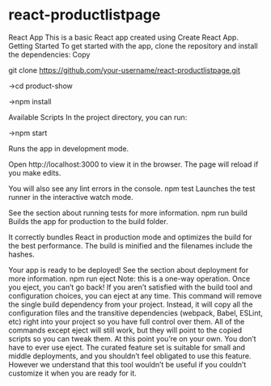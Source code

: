 # react-productlistpage
React App
This is a basic React app created using Create React App.
Getting Started
To get started with the app, clone the repository and install the dependencies:
Copy

git clone https://github.com/your-username/react-productlistpage.git

  ->cd product-show
  
  ->npm install
  
Available Scripts
In the project directory, you can run:

  ->npm start
  
Runs the app in development mode.

Open http://localhost:3000 to view it in the browser.
The page will reload if you make edits.

You will also see any lint errors in the console.
npm test
Launches the test runner in the interactive watch mode.

See the section about running tests for more information.
npm run build
Builds the app for production to the build folder.

It correctly bundles React in production mode and optimizes the build for the best performance.
The build is minified and the filenames include the hashes.

Your app is ready to be deployed!
See the section about deployment for more information.
npm run eject
Note: this is a one-way operation. Once you eject, you can’t go back!
If you aren’t satisfied with the build tool and configuration choices, you can eject at any time. This command will remove the single build dependency from your project.
Instead, it will copy all the configuration files and the transitive dependencies (webpack, Babel, ESLint, etc) right into your project so you have full control over them. All of the commands except eject will still work, but they will point to the copied scripts so you can tweak them. At this point you’re on your own.
You don’t have to ever use eject. The curated feature set is suitable for small and middle deployments, and you shouldn’t feel obligated to use this feature. However we understand that this tool wouldn’t be useful if you couldn’t customize it when you are ready for it.

